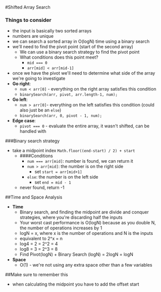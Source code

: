 #Shifted Array Search

### Things to consider
- the input is basically two sorted arrays
- numbers are unique
- we can search a sorted array in O(logN) time using a binary search
- we'll need to find the pivot point (start of the second array)
  - We can use a binary search strategy to find the pivot point
  - What conditions does this point meet?
    - `mid === 0`
    - `arr[mid] < arr[mid-1]`
- once we have the pivot we'll need to determine what side of the array we're going to investigate
- **Go right**:
  - `num < arr[0]` - everything on the right array satisfies this condition
  - `binarySearch(arr, pivot, arr.length-1, num);`
- **Go left**:
  - `num > arr[0]`- everything on the left satisfies this condition (could also just be an `else`)
  - `binarySearch(arr, 0, pivot - 1, num);`
- **Edge case**:
  - `pivot === 0` - evaluate the entire array, it wasn't shifted, can be handled with

###Binary search strategy
- take a midpoint index `Math.floor((end-start) / 2) + start`
  - ####Conditions
    - `num === arr[mid]`: number is found, we can return it
    - `num > arr[mid]`: the number is on the right side
      - set `start = arr[mid+1]`
    - `else`: the number is on the left side
      - set `end = mid - 1`
  - never found, return -1


##Time and Space Analysis
- **Time**
  - Binary search, and finding the midpoint are divide and conquer strategies, where you're discarding half the inputs
  - Your worst cast performance is O(logN) because as you double N, the number of operations increases by 1
  - logN = x, where x is the number of operations and N is the inputs
  - equivalent to 2^x = n
  - log4 = 2 = 2^2 = 4
  - log8 = 3 = 2^3 = 8
  - Find Pivot(logN) + Binary Search (logN) = 2logN = logN
- **Space**
  - O(1) - we're not using any extra space other than a few variables

##Make sure to remember this
- when calculating the midpoint you have to add the offset start
  